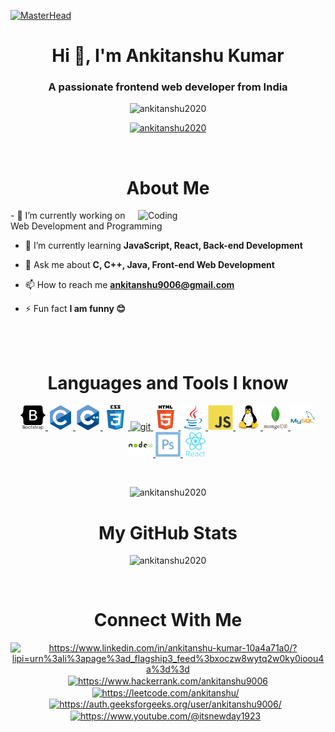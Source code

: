 [![MasterHead](https://www.digitalsolutionservices.com/img/services/web%20development.gif)](https://github.com/ankitanshu2020)
<h1 align="center">Hi 👋, I'm Ankitanshu Kumar</h1>
<h3 align="center">A passionate frontend web developer from India</h3>

<p align="center"> <img src="https://komarev.com/ghpvc/?username=ankitanshu2020&label=Profile%20views&color=0e75b6&style=flat-square" alt="ankitanshu2020" /> </p>

<p align="center"> <a href="https://github.com/ryo-ma/github-profile-trophy"><img src="https://github-profile-trophy.vercel.app/?username=ankitanshu2020&column=4&theme=onedark" alt="ankitanshu2020" /></a> </p>
<br>

<h1 align="center">About Me</h1>
<img align="right" alt="Coding" width="300" src="https://camo.githubusercontent.com/5ddf73ad3a205111cf8c686f687fc216c2946a75005718c8da5b837ad9de78c9/68747470733a2f2f7468756d62732e6766796361742e636f6d2f4576696c4e657874446576696c666973682d736d616c6c2e676966">
<p align="left">
- 🔭 I’m currently working on Web Development and Programming

- 🌱 I’m currently learning **JavaScript, React, Back-end Development**

- 💬 Ask me about **C, C++, Java, Front-end Web Development**

- 📫 How to reach me **ankitanshu9006@gmail.com**

- ⚡ Fun fact **I am funny 😊**
</p>
<br>
<br>
<h1 align="center">Languages and Tools I know</h1>
<p align="center"> <a href="https://getbootstrap.com" target="_blank" rel="noreferrer"> <img src="https://raw.githubusercontent.com/devicons/devicon/master/icons/bootstrap/bootstrap-plain-wordmark.svg" alt="bootstrap" width="40" height="40"/> </a>
  <a href="https://www.cprogramming.com/" target="_blank" rel="noreferrer"> <img src="https://raw.githubusercontent.com/devicons/devicon/master/icons/c/c-original.svg" alt="c" width="40" height="40"/> </a> <a href="https://www.w3schools.com/cpp/" target="_blank" rel="noreferrer"> <img src="https://raw.githubusercontent.com/devicons/devicon/master/icons/cplusplus/cplusplus-original.svg" alt="cplusplus" width="40" height="40"/> </a> <a href="https://www.w3schools.com/css/" target="_blank" rel="noreferrer"> <img src="https://raw.githubusercontent.com/devicons/devicon/master/icons/css3/css3-original-wordmark.svg" alt="css3" width="40" height="40"/> </a> <a href="https://git-scm.com/" target="_blank" rel="noreferrer"> <img src="https://www.vectorlogo.zone/logos/git-scm/git-scm-icon.svg" alt="git" width="40" height="40"/> </a> <a href="https://www.w3.org/html/" target="_blank" rel="noreferrer"> <img src="https://raw.githubusercontent.com/devicons/devicon/master/icons/html5/html5-original-wordmark.svg" alt="html5" width="40" height="40"/> </a> <a href="https://www.java.com" target="_blank" rel="noreferrer"> <img src="https://raw.githubusercontent.com/devicons/devicon/master/icons/java/java-original.svg" alt="java" width="40" height="40"/> </a> <a href="https://developer.mozilla.org/en-US/docs/Web/JavaScript" target="_blank" rel="noreferrer"> <img src="https://raw.githubusercontent.com/devicons/devicon/master/icons/javascript/javascript-original.svg" alt="javascript" width="40" height="40"/> </a> <a href="https://www.linux.org/" target="_blank" rel="noreferrer"> <img src="https://raw.githubusercontent.com/devicons/devicon/master/icons/linux/linux-original.svg" alt="linux" width="40" height="40"/> </a> <a href="https://www.mongodb.com/" target="_blank" rel="noreferrer"> <img src="https://raw.githubusercontent.com/devicons/devicon/master/icons/mongodb/mongodb-original-wordmark.svg" alt="mongodb" width="40" height="40"/> </a> <a href="https://www.mysql.com/" target="_blank" rel="noreferrer"> <img src="https://raw.githubusercontent.com/devicons/devicon/master/icons/mysql/mysql-original-wordmark.svg" alt="mysql" width="40" height="40"/> </a> <a href="https://nodejs.org" target="_blank" rel="noreferrer"> <img src="https://raw.githubusercontent.com/devicons/devicon/master/icons/nodejs/nodejs-original-wordmark.svg" alt="nodejs" width="40" height="40"/> </a> <a href="https://www.photoshop.com/en" target="_blank" rel="noreferrer"> <img src="https://raw.githubusercontent.com/devicons/devicon/master/icons/photoshop/photoshop-line.svg" alt="photoshop" width="40" height="40"/> </a> <a href="https://reactjs.org/" target="_blank" rel="noreferrer"> <img src="https://raw.githubusercontent.com/devicons/devicon/master/icons/react/react-original-wordmark.svg" alt="react" width="40" height="40"/> </a> </p>
<br>

<p align="center"><img src="https://github-readme-stats.vercel.app/api/top-langs?username=ankitanshu2020&show_icons=true&theme=dark&locale=en&langs_count=6&layout=compact" alt="ankitanshu2020" /></p>
<h1 align="center">My GitHub Stats</h1>

<p align="center"><img src="https://github-readme-stats.vercel.app/api?username=ankitanshu2020&show_icons=true&theme=dark&locale=en" alt="ankitanshu2020" /></p>

<!-- <p align="center"><img src="https://github-readme-streak-stats.herokuapp.com/?user=ankitanshu2020&theme=dark" alt="ankitanshu2020" /></p> -->
<br>

<h1 align="center">Connect With Me</h1>
<p align="center">
<a href="https://www.linkedin.com/in/ankitanshu-kumar-10a4a71a0" target="blank">
  <img align="center" src="https://raw.githubusercontent.com/rahuldkjain/github-profile-readme-generator/master/src/images/icons/Social/linked-in-alt.svg" alt="https://www.linkedin.com/in/ankitanshu-kumar-10a4a71a0/?lipi=urn%3ali%3apage%3ad_flagship3_feed%3bxoczw8wytq2w0ky0ioou4a%3d%3d" height="30" width="40" /></a>
&nbsp;
  <a href="https://www.hackerrank.com/ankitanshu9006" target="blank">
  <img align="center" src="https://raw.githubusercontent.com/rahuldkjain/github-profile-readme-generator/master/src/images/icons/Social/hackerrank.svg" alt="https://www.hackerrank.com/ankitanshu9006" height="30" width="40" /></a>
&nbsp;
  <a href="https://leetcode.com/Ankitanshu/" target="blank">
  <img align="center" src="https://raw.githubusercontent.com/rahuldkjain/github-profile-readme-generator/master/src/images/icons/Social/leet-code.svg" alt="https://leetcode.com/ankitanshu/" height="30" width="40" /></a>
&nbsp;
  <a href="https://auth.geeksforgeeks.org/user/ankitanshu9006" target="blank">
  <img align="center" src="https://raw.githubusercontent.com/rahuldkjain/github-profile-readme-generator/master/src/images/icons/Social/geeks-for-geeks.svg" alt="https://auth.geeksforgeeks.org/user/ankitanshu9006/" height="30" width="40" /></a>
  &nbsp;
   <a href="https://www.youtube.com/@itsnewday1923" target="blank">
  <img align="center" src="https://raw.githubusercontent.com/rahuldkjain/github-profile-readme-generator/master/src/images/icons/Social/youtube.svg" alt="https://www.youtube.com/@itsnewday1923" height="30" width="40" /></a>
  &nbsp;
</p>
